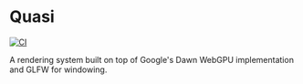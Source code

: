 # Quasi

[![CI](https://github.com/timthirion/Quasi/actions/workflows/ci.yml/badge.svg)](https://github.com/timthirion/Quasi/actions/workflows/ci.yml)

A rendering system built on top of Google's Dawn WebGPU implementation and GLFW for windowing.
